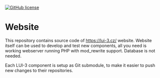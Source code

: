 [![GitHub license](http://content.github.lui-3.cz/LUI-3_logo-small.png)](//lui-3.cz/)
# Website

This repository contains source code of https://lui-3.cz/ website. Website itself can be used to develop and test new components, all you need is working webserver running PHP with mod_rewrite support. Database is not needed.

Each LUI-3 component is setup as Git submodule, to make it easier to push new changes to their repositories.
